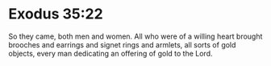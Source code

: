 # Exodus 35:22

So they came, both men and women. All who were of a willing heart brought brooches and earrings and signet rings and armlets, all sorts of gold objects, every man dedicating an offering of gold to the Lord.
